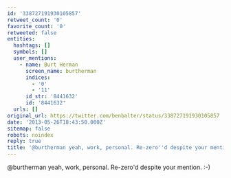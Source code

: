```yaml
---
id: '338727191930105857'
retweet_count: '0'
favorite_count: '0'
retweeted: false
entities:
  hashtags: []
  symbols: []
  user_mentions:
    - name: Burt Herman
      screen_name: burtherman
      indices:
        - '0'
        - '11'
      id_str: '8441632'
      id: '8441632'
  urls: []
original_url: https://twitter.com/benbalter/status/338727191930105857
date: '2013-05-26T18:43:50.000Z'
sitemap: false
robots: noindex
reply: true
title: '@burtherman yeah, work, personal. Re-zero''d despite your mention. :-)'
---
```


@burtherman yeah, work, personal. Re-zero'd despite your mention. :-)